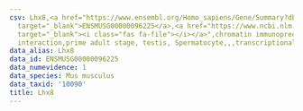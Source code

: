 ```yaml
---
csv: Lhx8,<a href="https://www.ensembl.org/Homo_sapiens/Gene/Summary?db=core;g=ENSMUSG00000096225"
  target="_blank">ENSMUSG00000096225</a>,<a href="https://www.ncbi.nlm.nih.gov/pubmed/25450459"
  target="_blank"><i class="fas fa-file"></i></a>",chromatin immunoprecipitation assay,direct
  interaction,prime adult stage, testis, Spermatocyte,,,transcriptional regulation,
data_alias: Lhx8
data_id: ENSMUSG00000096225
data_numevidence: 1
data_species: Mus musculus
data_taxid: '10090'
title: Lhx8
---
```

